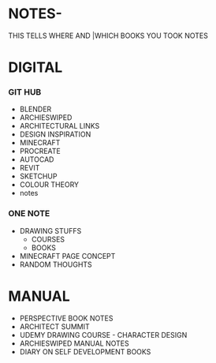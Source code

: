 # NOTES-
THIS TELLS WHERE AND |WHICH BOOKS YOU TOOK NOTES
# DIGITAL
### GIT HUB
* BLENDER
* ARCHIESWIPED
* ARCHITECTURAL LINKS
* DESIGN INSPIRATION
* MINECRAFT
* PROCREATE
* AUTOCAD
* REVIT
* SKETCHUP
* COLOUR THEORY
* notes
### ONE NOTE
* DRAWING STUFFS
  * COURSES
  * BOOKS
* MINECRAFT PAGE CONCEPT
* RANDOM THOUGHTS

# MANUAL
* PERSPECTIVE BOOK NOTES
* ARCHITECT SUMMIT
* UDEMY DRAWING COURSE - CHARACTER DESIGN
* ARCHIESWIPED MANUAL NOTES
* DIARY ON SELF DEVELOPMENT BOOKS
